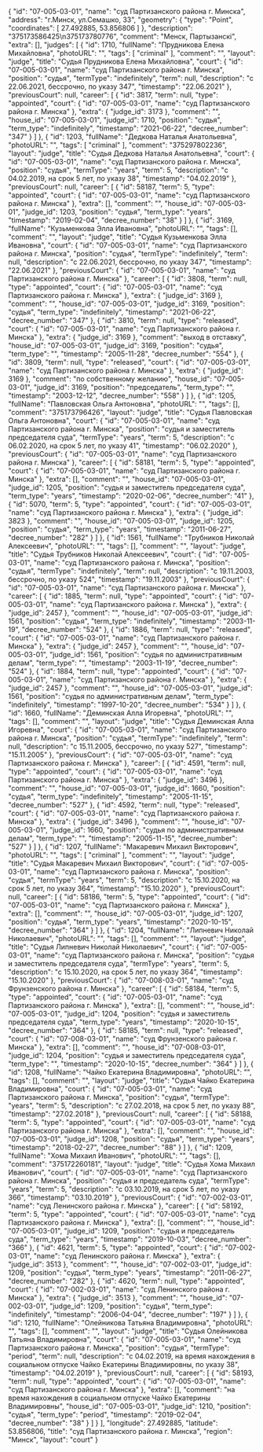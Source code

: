 {
    "id": "07-005-03-01",
    "name": "суд Партизанского района г. Минска",
    "address": "г.Минск, ул.Семашко, 33",
    "geometry": {
        "type": "Point",
        "coordinates": [
            27.492885,
            53.856806
        ]
    },
    "description": "375173586425\n375173780776",
    "comment": "Менск, Партызанскі",
    "extra": [],
    "judges": [
        {
            "id": 1710,
            "fullName": "Прудникова Елена Михайловна",
            "photoURL": "",
            "tags": [
                "criminal"
            ],
            "comment": "",
            "layout": "judge",
            "title": "Судья Прудникова Елена Михайловна",
            "court": {
                "id": "07-005-03-01",
                "name": "суд Партизанского района г. Минска",
                "position": "судья",
                "termType": "indefinitely",
                "term": null,
                "description": "c 22.06.2021, бессрочно, по указу 347",
                "timestamp": "22.06.2021"
            },
            "previousCourt": null,
            "career": [
                {
                    "id": 3817,
                    "term": null,
                    "type": "appointed",
                    "court": {
                        "id": "07-005-03-01",
                        "name": "суд Партизанского района г. Минска"
                    },
                    "extra": {
                        "judge_id": 3173
                    },
                    "comment": "",
                    "house_id": "07-005-03-01",
                    "judge_id": 1710,
                    "position": "судья",
                    "term_type": "indefinitely",
                    "timestamp": "2021-06-22",
                    "decree_number": "347"
                }
            ]
        },
        {
            "id": 1203,
            "fullName": "Дедкова Наталья Анатольевна",
            "photoURL": "",
            "tags": [
                "criminal"
            ],
            "comment": "375297802236",
            "layout": "judge",
            "title": "Судья Дедкова Наталья Анатольевна",
            "court": {
                "id": "07-005-03-01",
                "name": "суд Партизанского района г. Минска",
                "position": "судья",
                "termType": "years",
                "term": 5,
                "description": "c 04.02.2019, на срок 5 лет, по указу 38",
                "timestamp": "04.02.2019"
            },
            "previousCourt": null,
            "career": [
                {
                    "id": 58187,
                    "term": 5,
                    "type": "appointed",
                    "court": {
                        "id": "07-005-03-01",
                        "name": "суд Партизанского района г. Минска"
                    },
                    "extra": [],
                    "comment": "",
                    "house_id": "07-005-03-01",
                    "judge_id": 1203,
                    "position": "судья",
                    "term_type": "years",
                    "timestamp": "2019-02-04",
                    "decree_number": "38"
                }
            ]
        },
        {
            "id": 3169,
            "fullName": "Кузьменкова Элла Ивановна",
            "photoURL": "",
            "tags": [],
            "comment": "",
            "layout": "judge",
            "title": "Судья Кузьменкова Элла Ивановна",
            "court": {
                "id": "07-005-03-01",
                "name": "суд Партизанского района г. Минска",
                "position": "судья",
                "termType": "indefinitely",
                "term": null,
                "description": "c 22.06.2021, бессрочно, по указу 347",
                "timestamp": "22.06.2021"
            },
            "previousCourt": {
                "id": "07-005-03-01",
                "name": "суд Партизанского района г. Минска"
            },
            "career": [
                {
                    "id": 3808,
                    "term": null,
                    "type": "appointed",
                    "court": {
                        "id": "07-005-03-01",
                        "name": "суд Партизанского района г. Минска"
                    },
                    "extra": {
                        "judge_id": 3169
                    },
                    "comment": "",
                    "house_id": "07-005-03-01",
                    "judge_id": 3169,
                    "position": "судья",
                    "term_type": "indefinitely",
                    "timestamp": "2021-06-22",
                    "decree_number": "347"
                },
                {
                    "id": 3810,
                    "term": null,
                    "type": "released",
                    "court": {
                        "id": "07-005-03-01",
                        "name": "суд Партизанского района г. Минска"
                    },
                    "extra": {
                        "judge_id": 3169
                    },
                    "comment": "выход в отставку",
                    "house_id": "07-005-03-01",
                    "judge_id": 3169,
                    "position": "судья",
                    "term_type": "",
                    "timestamp": "2005-11-28",
                    "decree_number": "554"
                },
                {
                    "id": 3809,
                    "term": null,
                    "type": "released",
                    "court": {
                        "id": "07-005-03-01",
                        "name": "суд Партизанского района г. Минска"
                    },
                    "extra": {
                        "judge_id": 3169
                    },
                    "comment": "по собственному желанию",
                    "house_id": "07-005-03-01",
                    "judge_id": 3169,
                    "position": "председатель",
                    "term_type": "",
                    "timestamp": "2003-12-12",
                    "decree_number": "558"
                }
            ]
        },
        {
            "id": 1205,
            "fullName": "Павловская Ольга Антоновна",
            "photoURL": "",
            "tags": [],
            "comment": "375173796426",
            "layout": "judge",
            "title": "Судья Павловская Ольга Антоновна",
            "court": {
                "id": "07-005-03-01",
                "name": "суд Партизанского района г. Минска",
                "position": "судья и заместитель председателя суда",
                "termType": "years",
                "term": 5,
                "description": "c 06.02.2020, на срок 5 лет, по указу 41",
                "timestamp": "06.02.2020"
            },
            "previousCourt": {
                "id": "07-005-03-01",
                "name": "суд Партизанского района г. Минска"
            },
            "career": [
                {
                    "id": 58181,
                    "term": 5,
                    "type": "appointed",
                    "court": {
                        "id": "07-005-03-01",
                        "name": "суд Партизанского района г. Минска"
                    },
                    "extra": [],
                    "comment": "",
                    "house_id": "07-005-03-01",
                    "judge_id": 1205,
                    "position": "судья и заместитель председателя суда",
                    "term_type": "years",
                    "timestamp": "2020-02-06",
                    "decree_number": "41"
                },
                {
                    "id": 5070,
                    "term": 5,
                    "type": "appointed",
                    "court": {
                        "id": "07-005-03-01",
                        "name": "суд Партизанского района г. Минска"
                    },
                    "extra": {
                        "judge_id": 3823
                    },
                    "comment": "",
                    "house_id": "07-005-03-01",
                    "judge_id": 1205,
                    "position": "судья",
                    "term_type": "years",
                    "timestamp": "2011-06-27",
                    "decree_number": "282"
                }
            ]
        },
        {
            "id": 1561,
            "fullName": "Трубников Николай Алексеевич",
            "photoURL": "",
            "tags": [],
            "comment": "",
            "layout": "judge",
            "title": "Судья Трубников Николай Алексеевич",
            "court": {
                "id": "07-005-03-01",
                "name": "суд Партизанского района г. Минска",
                "position": "судья",
                "termType": "indefinitely",
                "term": null,
                "description": "c 19.11.2003, бессрочно, по указу 524",
                "timestamp": "19.11.2003"
            },
            "previousCourt": {
                "id": "07-005-03-01",
                "name": "суд Партизанского района г. Минска"
            },
            "career": [
                {
                    "id": 1885,
                    "term": null,
                    "type": "appointed",
                    "court": {
                        "id": "07-005-03-01",
                        "name": "суд Партизанского района г. Минска"
                    },
                    "extra": {
                        "judge_id": 2457
                    },
                    "comment": "",
                    "house_id": "07-005-03-01",
                    "judge_id": 1561,
                    "position": "судья",
                    "term_type": "indefinitely",
                    "timestamp": "2003-11-19",
                    "decree_number": "524"
                },
                {
                    "id": 1886,
                    "term": null,
                    "type": "released",
                    "court": {
                        "id": "07-005-03-01",
                        "name": "суд Партизанского района г. Минска"
                    },
                    "extra": {
                        "judge_id": 2457
                    },
                    "comment": "",
                    "house_id": "07-005-03-01",
                    "judge_id": 1561,
                    "position": "судья по административным делам",
                    "term_type": "",
                    "timestamp": "2003-11-19",
                    "decree_number": "524"
                },
                {
                    "id": 1884,
                    "term": null,
                    "type": "appointed",
                    "court": {
                        "id": "07-005-03-01",
                        "name": "суд Партизанского района г. Минска"
                    },
                    "extra": {
                        "judge_id": 2457
                    },
                    "comment": "",
                    "house_id": "07-005-03-01",
                    "judge_id": 1561,
                    "position": "судья по административным делам",
                    "term_type": "indefinitely",
                    "timestamp": "1997-10-20",
                    "decree_number": "534"
                }
            ]
        },
        {
            "id": 1660,
            "fullName": "Деминская Алла Игоревна",
            "photoURL": "",
            "tags": [],
            "comment": "",
            "layout": "judge",
            "title": "Судья Деминская Алла Игоревна",
            "court": {
                "id": "07-005-03-01",
                "name": "суд Партизанского района г. Минска",
                "position": "судья",
                "termType": "indefinitely",
                "term": null,
                "description": "c 15.11.2005, бессрочно, по указу 527",
                "timestamp": "15.11.2005"
            },
            "previousCourt": {
                "id": "07-005-03-01",
                "name": "суд Партизанского района г. Минска"
            },
            "career": [
                {
                    "id": 4591,
                    "term": null,
                    "type": "appointed",
                    "court": {
                        "id": "07-005-03-01",
                        "name": "суд Партизанского района г. Минска"
                    },
                    "extra": {
                        "judge_id": 3496
                    },
                    "comment": "",
                    "house_id": "07-005-03-01",
                    "judge_id": 1660,
                    "position": "судья",
                    "term_type": "indefinitely",
                    "timestamp": "2005-11-15",
                    "decree_number": "527"
                },
                {
                    "id": 4592,
                    "term": null,
                    "type": "released",
                    "court": {
                        "id": "07-005-03-01",
                        "name": "суд Партизанского района г. Минска"
                    },
                    "extra": {
                        "judge_id": 3496
                    },
                    "comment": "",
                    "house_id": "07-005-03-01",
                    "judge_id": 1660,
                    "position": "судья по административным делам",
                    "term_type": "",
                    "timestamp": "2005-11-15",
                    "decree_number": "527"
                }
            ]
        },
        {
            "id": 1207,
            "fullName": "Макаревич Михаил Викторович",
            "photoURL": "",
            "tags": [
                "criminal"
            ],
            "comment": "",
            "layout": "judge",
            "title": "Судья Макаревич Михаил Викторович",
            "court": {
                "id": "07-005-03-01",
                "name": "суд Партизанского района г. Минска",
                "position": "судья",
                "termType": "years",
                "term": 5,
                "description": "c 15.10.2020, на срок 5 лет, по указу 364",
                "timestamp": "15.10.2020"
            },
            "previousCourt": null,
            "career": [
                {
                    "id": 58186,
                    "term": 5,
                    "type": "appointed",
                    "court": {
                        "id": "07-005-03-01",
                        "name": "суд Партизанского района г. Минска"
                    },
                    "extra": [],
                    "comment": "",
                    "house_id": "07-005-03-01",
                    "judge_id": 1207,
                    "position": "судья",
                    "term_type": "years",
                    "timestamp": "2020-10-15",
                    "decree_number": "364"
                }
            ]
        },
        {
            "id": 1204,
            "fullName": "Липневич Николай Николаевич",
            "photoURL": "",
            "tags": [],
            "comment": "",
            "layout": "judge",
            "title": "Судья Липневич Николай Николаевич",
            "court": {
                "id": "07-005-03-01",
                "name": "суд Партизанского района г. Минска",
                "position": "судья и заместитель председателя суда",
                "termType": "years",
                "term": 5,
                "description": "c 15.10.2020, на срок 5 лет, по указу 364",
                "timestamp": "15.10.2020"
            },
            "previousCourt": {
                "id": "07-008-03-01",
                "name": "суд Фрунзенского района г. Минска"
            },
            "career": [
                {
                    "id": 58184,
                    "term": 5,
                    "type": "appointed",
                    "court": {
                        "id": "07-005-03-01",
                        "name": "суд Партизанского района г. Минска"
                    },
                    "extra": [],
                    "comment": "",
                    "house_id": "07-005-03-01",
                    "judge_id": 1204,
                    "position": "судья и заместитель председателя суда",
                    "term_type": "years",
                    "timestamp": "2020-10-15",
                    "decree_number": "364"
                },
                {
                    "id": 58185,
                    "term": null,
                    "type": "released",
                    "court": {
                        "id": "07-008-03-01",
                        "name": "суд Фрунзенского района г. Минска"
                    },
                    "extra": [],
                    "comment": "",
                    "house_id": "07-008-03-01",
                    "judge_id": 1204,
                    "position": "судья и заместитель председателя суда",
                    "term_type": "",
                    "timestamp": "2020-10-15",
                    "decree_number": "364"
                }
            ]
        },
        {
            "id": 1208,
            "fullName": "Чайко Екатерина Владимировна",
            "photoURL": "",
            "tags": [],
            "comment": "",
            "layout": "judge",
            "title": "Судья Чайко Екатерина Владимировна",
            "court": {
                "id": "07-005-03-01",
                "name": "суд Партизанского района г. Минска",
                "position": "судья",
                "termType": "years",
                "term": 5,
                "description": "c 27.02.2018, на срок 5 лет, по указу 88",
                "timestamp": "27.02.2018"
            },
            "previousCourt": null,
            "career": [
                {
                    "id": 58188,
                    "term": 5,
                    "type": "appointed",
                    "court": {
                        "id": "07-005-03-01",
                        "name": "суд Партизанского района г. Минска"
                    },
                    "extra": [],
                    "comment": "",
                    "house_id": "07-005-03-01",
                    "judge_id": 1208,
                    "position": "судья",
                    "term_type": "years",
                    "timestamp": "2018-02-27",
                    "decree_number": "88"
                }
            ]
        },
        {
            "id": 1209,
            "fullName": "Хома Михаил Иванович",
            "photoURL": "",
            "tags": [],
            "comment": "375172260181",
            "layout": "judge",
            "title": "Судья Хома Михаил Иванович",
            "court": {
                "id": "07-005-03-01",
                "name": "суд Партизанского района г. Минска",
                "position": "судья и председатель суда",
                "termType": "years",
                "term": 5,
                "description": "c 03.10.2019, на срок 5 лет, по указу 366",
                "timestamp": "03.10.2019"
            },
            "previousCourt": {
                "id": "07-002-03-01",
                "name": "суд Ленинского района г. Минска"
            },
            "career": [
                {
                    "id": 58192,
                    "term": 5,
                    "type": "appointed",
                    "court": {
                        "id": "07-005-03-01",
                        "name": "суд Партизанского района г. Минска"
                    },
                    "extra": [],
                    "comment": "",
                    "house_id": "07-005-03-01",
                    "judge_id": 1209,
                    "position": "судья и председатель суда",
                    "term_type": "years",
                    "timestamp": "2019-10-03",
                    "decree_number": "366"
                },
                {
                    "id": 4621,
                    "term": 5,
                    "type": "appointed",
                    "court": {
                        "id": "07-002-03-01",
                        "name": "суд Ленинского района г. Минска"
                    },
                    "extra": {
                        "judge_id": 3513
                    },
                    "comment": "",
                    "house_id": "07-002-03-01",
                    "judge_id": 1209,
                    "position": "судья",
                    "term_type": "years",
                    "timestamp": "2011-06-27",
                    "decree_number": "282"
                },
                {
                    "id": 4620,
                    "term": null,
                    "type": "appointed",
                    "court": {
                        "id": "07-002-03-01",
                        "name": "суд Ленинского района г. Минска"
                    },
                    "extra": {
                        "judge_id": 3513
                    },
                    "comment": "",
                    "house_id": "07-002-03-01",
                    "judge_id": 1209,
                    "position": "судья",
                    "term_type": "indefinitely",
                    "timestamp": "2006-04-04",
                    "decree_number": "197"
                }
            ]
        },
        {
            "id": 1210,
            "fullName": "Олейникова Татьяна Владимировна",
            "photoURL": "",
            "tags": [],
            "comment": "",
            "layout": "judge",
            "title": "Судья Олейникова Татьяна Владимировна",
            "court": {
                "id": "07-005-03-01",
                "name": "суд Партизанского района г. Минска",
                "position": "судья",
                "termType": "period",
                "term": null,
                "description": "c 04.02.2019, на время нахождения в социальном отпуске Чайко Екатерины Владимировны, по указу 38",
                "timestamp": "04.02.2019"
            },
            "previousCourt": null,
            "career": [
                {
                    "id": 58193,
                    "term": null,
                    "type": "appointed",
                    "court": {
                        "id": "07-005-03-01",
                        "name": "суд Партизанского района г. Минска"
                    },
                    "extra": [],
                    "comment": "на время нахождения в социальном отпуске Чайко Екатерины Владимировны",
                    "house_id": "07-005-03-01",
                    "judge_id": 1210,
                    "position": "судья",
                    "term_type": "period",
                    "timestamp": "2019-02-04",
                    "decree_number": "38"
                }
            ]
        }
    ],
    "longitude": 27.492885,
    "latitude": 53.856806,
    "title": "суд Партизанского района г. Минска",
    "region": "Минск",
    "layout": "court"
}